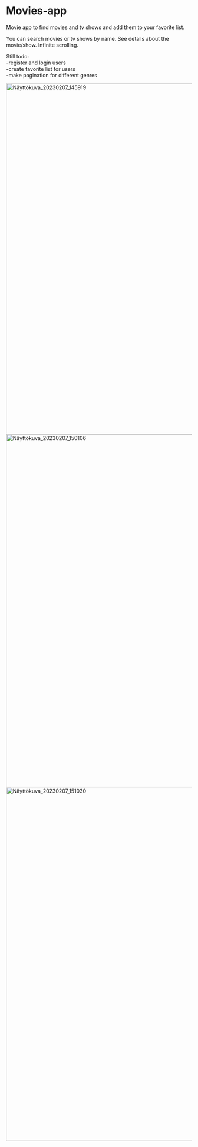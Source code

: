 # Movies-app
Movie app to find movies and tv shows and add them to your favorite list.

You can search movies or tv shows by name. See details about the movie/show. Infinite scrolling.

Still todo: <br>
-register and login users<br>
-create favorite list for users<br>
-make pagination for different genres<br>

<img width="950" alt="Näyttökuva_20230207_145919" src="https://user-images.githubusercontent.com/108327960/217280169-aac8194e-b3ff-4413-a22e-9b46a9f603e7.png">

<img width="956" alt="Näyttökuva_20230207_150106" src="https://user-images.githubusercontent.com/108327960/217279553-bb632f3e-997e-4f1f-b3fa-4581953bbd72.png">

<img width="958" alt="Näyttökuva_20230207_151030" src="https://user-images.githubusercontent.com/108327960/217279635-873c9713-0349-49e3-a6bb-f0bc948dcdf1.png">
